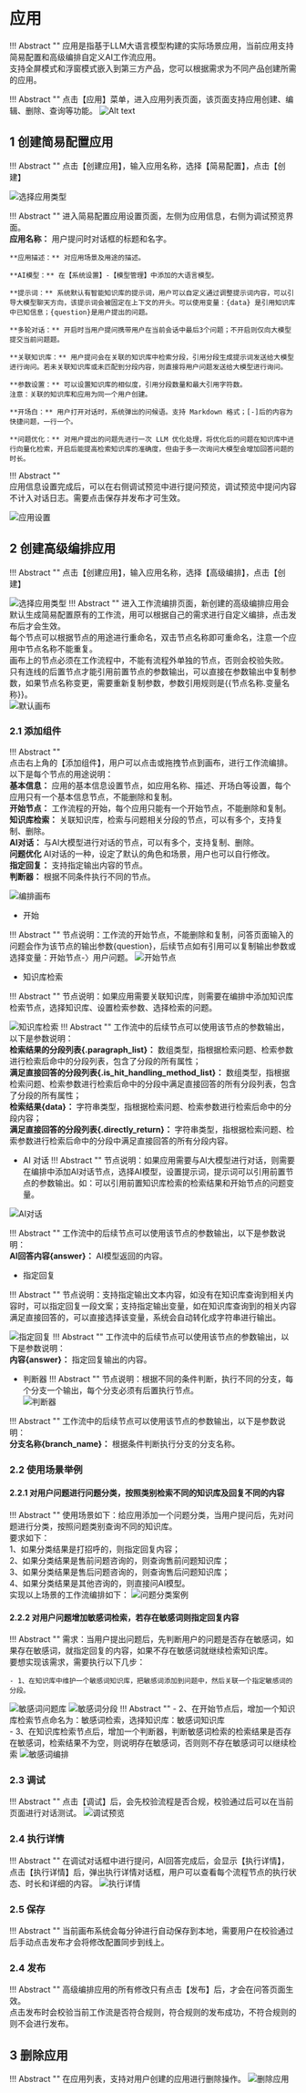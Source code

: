 # 应用

!!! Abstract ""
    应用是指基于LLM大语言模型构建的实际场景应用，当前应用支持简易配置和高级编排自定义AI工作流应用。    
    支持全屏模式和浮窗模式嵌入到第三方产品，您可以根据需求为不同产品创建所需的应用。    

!!! Abstract "" 
    点击【应用】菜单，进入应用列表页面，该页面支持应用创建、编辑、删除、查询等功能。
![Alt text](../../img/app/applist.png)

## 1 创建简易配置应用

!!! Abstract ""
    点击【创建应用】，输入应用名称，选择【简易配置】，点击【创建】

![选择应用类型](../../img/app/selectAppType.jpg)

!!! Abstract ""
    进入简易配置应用设置页面，左侧为应用信息，右侧为调试预览界面。      
    **应用名称：** 用户提问时对话框的标题和名字。

    **应用描述：** 对应用场景及用途的描述。

    **AI模型：** 在【系统设置】-【模型管理】中添加的大语言模型。  

    **提示词：** 系统默认有智能知识库的提示词，用户可以自定义通过调整提示词内容，可以引导大模型聊天方向，该提示词会被固定在上下文的开头。可以使用变量：{data} 是引用知识库中已知信息；{question}是用户提出的问题。   

    **多轮对话：** 开启时当用户提问携带用户在当前会话中最后3个问题；不开启则仅向大模型提交当前问题题。 

    **关联知识库：** 用户提问会在关联的知识库中检索分段，引用分段生成提示词发送给大模型进行询问。若未关联知识库或未匹配到分段内容，则直接将用户问题发送给大模型进行询问。 

    **参数设置：** 可以设置知识库的相似度，引用分段数量和最大引用字符数。      
    注意：关联的知识库和应用为同一个用户创建。  

    **开场白：** 用户打开对话时，系统弹出的问候语。支持 Markdown 格式；[-]后的内容为快捷问题，一行一个。    
          
    **问题优化：** 对用户提出的问题先进行一次 LLM 优化处理，将优化后的问题在知识库中进行向量化检索，开启后能提高检索知识库的准确度，但由于多一次询问大模型会增加回答问题的时长。

!!! Abstract ""   
    应用信息设置完成后，可以在右侧调试预览中进行提问预览，调试预览中提问内容不计入对话日志。需要点击保存并发布才可生效。

![应用设置](../../img/app/app-setting.png)

## 2 创建高级编排应用

!!! Abstract ""
    点击【创建应用】，输入应用名称，选择【高级编排】，点击【创建】

![选择应用类型](../../img/app/app_workflow.png)
!!! Abstract ""
    进入工作流编排页面，新创建的高级编排应用会默认生成简易配置原有的工作流，用可以根据自己的需求进行自定义编排，点击发布后才会生效。     
    每个节点可以根据节点的用途进行重命名，双击节点名称即可重命名，注意一个应用中节点名称不能重复。        
    画布上的节点必须在工作流程中，不能有流程外单独的节点，否则会校验失败。        
    只有连线的后置节点才能引用前置节点的参数输出，可以直接在参数输出中复制参数，如果节点名称变更，需要重新复制参数，参数引用规则是{{节点名称.变量名称}}。     
![默认画布](../../img/app/defult_workflow.png)

### 2.1 添加组件

!!! Abstract ""  
    点击右上角的【添加组件】，用户可以点击或拖拽节点到画布，进行工作流编排。以下是每个节点的用途说明：      
    **基本信息：** 应用的基本信息设置节点，如应用名称、描述、开场白等设置，每个应用只有一个基本信息节点，不能删除和复制。      
    **开始节点：** 工作流程的开始，每个应用只能有一个开始节点，不能删除和复制。    
    **知识库检索：**  关联知识库，检索与问题相关分段的节点，可以有多个，支持复制、删除。     
    **AI对话：**  与AI大模型进行对话的节点，可以有多个，支持复制、删除。  
    **问题优化**  AI对话的一种，设定了默认的角色和场景，用户也可以自行修改。    
    **指定回复：** 支持指定输出内容的节点。     
    **判断器：** 根据不同条件执行不同的节点。 


![编排画布](../../img/app/workflow.png)

- 开始
  
!!! Abstract "" 
    节点说明：工作流的开始节点，不能删除和复制，问答页面输入的问题会作为该节点的输出参数{question}，后续节点如有引用可以复制输出参数或选择变量：开始节点-〉用户问题。
![开始节点](../../img/app/start.jpg)

- 知识库检索
  
!!! Abstract "" 
    节点说明：如果应用需要关联知识库，则需要在编排中添加知识库检索节点，选择知识库、设置检索参数、选择检索的问题。


![知识库检索](../../img/app/DB_search.png)
!!! Abstract "" 
    工作流中的后续节点可以使用该节点的参数输出，以下是参数说明：         
    **检索结果的分段列表{.paragraph_list}：** 数组类型，指根据检索问题、检索参数进行检索后命中的分段列表，包含了分段的所有属性；       
    **满足直接回答的分段列表{.is_hit_handling_method_list}：** 数组类型，指根据检索问题、检索参数进行检索后命中的分段中满足直接回答的所有分段列表，包含了分段的所有属性；       
    **检索结果{data}：** 字符串类型，指根据检索问题、检索参数进行检索后命中的分段内容；       
    **满足直接回答的分段列表{.directly_return}：** 字符串类型，指根据检索问题、检索参数进行检索后命中的分段中满足直接回答的所有分段内容。     

- AI 对话
!!! Abstract "" 
    节点说明：如果应用需要与AI大模型进行对话，则需要在编排中添加AI对话节点，选择AI模型，设置提示词，提示词可以引用前置节点的参数输出。如：可以引用前置知识库检索的检索结果和开始节点的问题变量。

![AI对话](../../img/app/ai_chat.png)

!!! Abstract "" 
    工作流中的后续节点可以使用该节点的参数输出，以下是参数说明：         
    **AI回答内容{answer}：** AI模型返回的内容。   

- 指定回复
  
!!! Abstract "" 
    节点说明：支持指定输出文本内容，如没有在知识库查询到相关内容时，可以指定回复一段文案；支持指定输出变量，如在知识库查询到的相关内容满足直接回答的，可以直接选择该变量，系统会自动转化成字符串进行输出。

![指定回复](../../img/app/answer.jpg)
!!! Abstract "" 
    工作流中的后续节点可以使用该节点的参数输出，以下是参数说明：         
    **内容{answer}：** 指定回复输出的内容。   

- 判断器
!!! Abstract "" 
    节点说明：根据不同的条件判断，执行不同的分支，每个分支一个输出，每个分支必须有后置执行节点。  
![判断器](../../img/app/determiner.jpg)   

!!! Abstract "" 
    工作流中的后续节点可以使用该节点的参数输出，以下是参数说明：         
    **分支名称{branch_name}：** 根据条件判断执行分支的分支名称。   


### 2.2 使用场景举例

#### 2.2.1 对用户问题进行问题分类，按照类别检索不同的知识库及回复不同的内容
  
!!! Abstract "" 
    使用场景如下：给应用添加一个问题分类，当用户提问后，先对问题进行分类，按照问题类别查询不同的知识库。      
    要求如下：     
    1、如果分类结果是打招呼的，则指定回复内容；    
    2、如果分类结果是售前问题咨询的，则查询售前问题知识库；      
    3、如果分类结果是售后问题咨询的，则查询售后问题知识库；     
    4、如果分类结果是其他咨询的，则直接问AI模型。     
    实现以上场景的工作流编排如下：
![问题分类案例](../../img/app/question_classification.png)

#### 2.2.2 对用户问题增加敏感词检索，若存在敏感词则指定回复内容
!!! Abstract "" 
    需求：当用户提出问题后，先判断用户的问题是否存在敏感词，如果存在敏感词，就指定回复的内容，如果不存在敏感词就继续检索知识库。   
    要想实现该需求，需要执行以下几步：
    
    - 1、在知识库中维护一个敏感词知识库，把敏感词添加到问题中，然后关联一个指定敏感词的分段。
![敏感词问题库](../../img/app/Sensitive.jpg)
![敏感词分段](../../img/app/Sensitive_segmentation.png)
!!! Abstract "" 
    - 2、在开始节点后，增加一个知识库检索节点命名为：敏感词检索，选择知识库：敏感词知识库    
    - 3、在知识库检索节点后，增加一个判断器，判断敏感词检索的检索结果是否存在敏感词，检索结果不为空，则说明存在敏感词，否则则不存在敏感词可以继续检索
![敏感词编排](../../img/app/Sensitive_workflow.png)


### 2.3 调试

!!! Abstract ""
    点击【调试】后，会先校验流程是否合规，校验通过后可以在当前页面进行对话测试。
![调试预览](../../img/app/workflow_view.png)

### 2.4 执行详情

!!! Abstract ""
    在调试对话框中进行提问，AI回答完成后，会显示【执行详情】，点击【执行详情】后，弹出执行详情对话框，用户可以查看每个流程节点的执行状态、时长和详细的内容。
![执行详情](../../img/app/exec_detail.png)

### 2.5 保存

!!! Abstract ""
    当前画布系统会每分钟进行自动保存到本地，需要用户在校验通过后手动点击发布才会将修改配置同步到线上。

### 2.4 发布

!!! Abstract ""
    高级编排应用的所有修改只有点击【发布】后，才会在问答页面生效。     
    点击发布时会校验当前工作流是否符合规则，符合规则的发布成功，不符合规则的则不会进行发布。  



## 3 删除应用

!!! Abstract ""
    在应用列表，支持对用户创建的应用进行删除操作。
![删除应用](../../img/app/del-app.png)